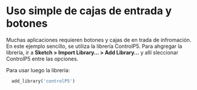 # Uso simple de cajas de entrada y botones

Muchas aplicaciones requieren botones y cajas de en trada de infromación. En este ejemplo sencillo, se utiliza la librería ControlP5. Para ahgregar la librería, ir a **Sketch > Import Library… > Add Library…** y allí sleccionar ControlP5 entre las opciones.

Para usar luego la librería:
```python
  add_library('controlP5') 
```

